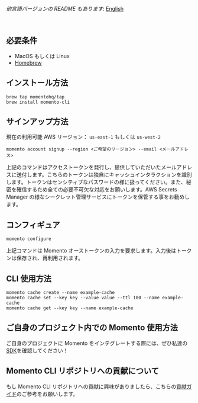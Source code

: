 _他言語バージョンの README もあります_: [English](README.md)

<br>

## 必要条件

- MacOS もしくは Linux
- [Homebrew](https://brew.sh/)

## インストール方法

```
brew tap momentohq/tap
brew install momento-cli
```

## サインアップ方法

現在の利用可能 AWS リージョン： `us-east-1` もしくは `us-west-2`

```
momento account signup --region <ご希望のリージョン> --email <メールアドレス>
```

上記のコマンドはアクセストークンを発行し、提供していただいたメールアドレスに送付します。こちらのトークンは独自にキャッシュインタラクションを識別します。トークンはセンシティブなパスワードの様に扱ってください。また、秘密を確信するため全ての必要不可欠な対応をお願いします。AWS Secrets Manager の様なシークレット管理サービスにトークンを保管する事をお勧めします。

## コンフィギュア

```
momento configure
```

上記コマンドは Momento オーストークンの入力を要求します。入力後はトークンは保存され、再利用されます。

## CLI 使用方法

```
momento cache create --name example-cache
momento cache set --key key --value value --ttl 100 --name example-cache
momento cache get --key key --name example-cache
```

## ご自身のプロジェクト内での Momento 使用方法

ご自身のプロジェクトに Momento をインテグレートする際には、ぜひ私達の[SDK](https://github.com/momentohq/client-sdk-examples)を確認してください！

## Momento CLI リポジトリへの貢献について

もし Momento CLI リポジトリへの貢献に興味がありましたら、こちらの[貢献ガイド](./CONTRIBUTING.ja.md)のご参考をお願いします。
